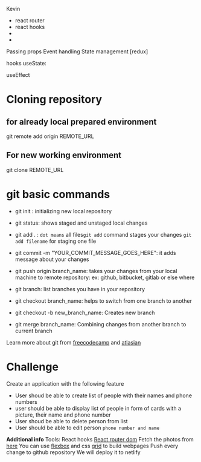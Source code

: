 Kevin

- react router 
- react hooks 
- 
- 

Passing props
Event handling 
State management [redux]

hooks
useState: 

useEffect
# Cloning repository
## for already local prepared environment
 git remote add origin REMOTE_URL
## For new working environment 
git clone REMOTE_URL

# git basic commands 
- git init : initializing new local repository
- git status: shows staged and unstaged local changes 
- git add . : `dot means` all files`git add` command stages your changes `git add filename` for staging one file
- git commit -m "YOUR_COMMIT_MESSAGE_GOES_HERE": it adds  message about your changes 

- git push origin branch_name: takes your changes from your local machine to remote repository: ex: github, bitbucket, gitlab or else where

- git branch: list branches you have in your repository
- git checkout branch_name: helps to switch from one branch to another
- git checkout -b new_branch_name: Creates new branch
- git merge branch_name: Combining changes from another branch to current branch

Learn more about git from [freecodecamp](https://www.freecodecamp.org/news/understanding-git-basics-commands-tips-tricks/) and [atlasian](https://www.atlassian.com/git/glossary)



# Challenge 
Create an application with the following feature
- User shoud be able to create list of people with their names and phone numbers
- user should be able to display list of people in form of cards with a picture, their name and phone number
- User shoud be able to delete person from list
- User should be able to edit person `phone number and name`

**Additional info**
Tools: React hooks
[React router dom](https://reactrouter.com/en/main/start/overview)
Fetch the photos from [here](https://jsonplaceholder.typicode.com/photos)
You can use [flexbox](https://css-tricks.com/snippets/css/a-guide-to-flexbox/) and css [grid](https://css-tricks.com/snippets/css/complete-guide-grid/) to build webpages 
Push every change to github repository
We will deploy it to netlify

